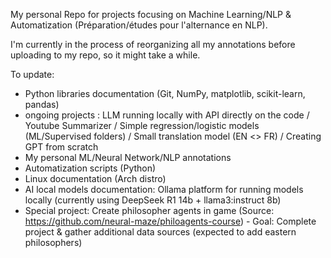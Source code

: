 My personal Repo for projects focusing on Machine Learning/NLP & Automatization (Préparation/études pour l'alternance en NLP).

I'm currently in the process of reorganizing all my annotations before uploading to my repo, so it might take a while.


To update: 
* Python libraries documentation (Git, NumPy, matplotlib, scikit-learn, pandas)
* ongoing projects : LLM running locally with API directly on the code / Youtube Summarizer / Simple regression/logistic models (ML/Supervised folders) / Small translation model (EN <> FR) / Creating GPT from scratch 
* My personal ML/Neural Network/NLP annotations
* Automatization scripts (Python)
* Linux documentation (Arch distro)
* AI local models documentation: Ollama platform for running models locally (currently using DeepSeek R1 14b + llama3:instruct 8b)
* Special project: Create philosopher agents in game (Source: https://github.com/neural-maze/philoagents-course) - Goal: Complete project & gather additional data sources (expected to add eastern philosophers)
